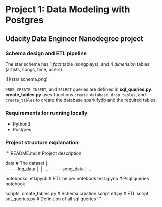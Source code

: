 Project 1: Data Modeling with Postgres
===========================

Udacity Data Engineer Nanodegree project
----------------------------------------

### Schema design and ETL pipeline

The star schema has 1 *fact* table (songplays), and 4 *dimension* tables (artists, songs,  time, users).

![](star schema.png)

`DROP`, `CREATE`, `INSERT`, and `SELECT` queries are defined in **sql_queries.py**. **create_tables.py** uses functions `create_database`, `drop_tables`, and `create_tables` to create the database sparkifydb and the required tables.

### Requirements for running locally

- Python3
- Postgres

### Project structure explanation

'''
README.md        # Project description

data             # The dataset
│               
└───log_data
    │   │  ...
    └───song_data
        │  ...

notebooks:
etl.ipynb        # ETL helper notebook
test.ipynb       # Psql queries notebook

scripts:
create_tables.py # Schema creation script
etl.py           # ETL script
sql_queries.py   # Definition of all sql queries
'''
